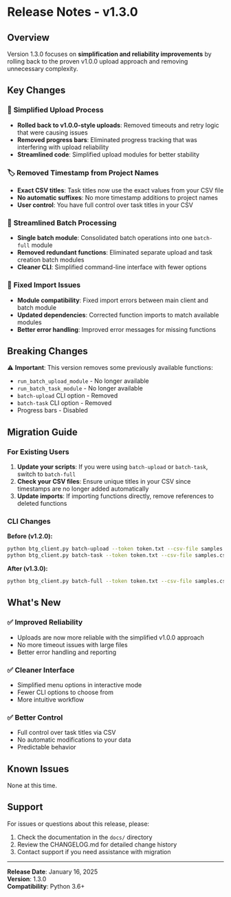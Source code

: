 # Release Notes - v1.3.0

## Overview

Version 1.3.0 focuses on **simplification and reliability improvements** by rolling back to the proven v1.0.0 upload approach and removing unnecessary complexity.

## Key Changes

### 🔄 **Simplified Upload Process**
- **Rolled back to v1.0.0-style uploads**: Removed timeouts and retry logic that were causing issues
- **Removed progress bars**: Eliminated progress tracking that was interfering with upload reliability
- **Streamlined code**: Simplified upload modules for better stability

### 🏷️ **Removed Timestamp from Project Names**
- **Exact CSV titles**: Task titles now use the exact values from your CSV file
- **No automatic suffixes**: No more timestamp additions to project names
- **User control**: You have full control over task titles in your CSV

### 🧹 **Streamlined Batch Processing**
- **Single batch module**: Consolidated batch operations into one `batch-full` module
- **Removed redundant functions**: Eliminated separate upload and task creation batch modules
- **Cleaner CLI**: Simplified command-line interface with fewer options

### 🔧 **Fixed Import Issues**
- **Module compatibility**: Fixed import errors between main client and batch module
- **Updated dependencies**: Corrected function imports to match available modules
- **Better error handling**: Improved error messages for missing functions

## Breaking Changes

⚠️ **Important**: This version removes some previously available functions:

- `run_batch_upload_module` - No longer available
- `run_batch_task_module` - No longer available
- `batch-upload` CLI option - Removed
- `batch-task` CLI option - Removed
- Progress bars - Disabled

## Migration Guide

### For Existing Users

1. **Update your scripts**: If you were using `batch-upload` or `batch-task`, switch to `batch-full`
2. **Check your CSV files**: Ensure unique titles in your CSV since timestamps are no longer added automatically
3. **Update imports**: If importing functions directly, remove references to deleted functions

### CLI Changes

**Before (v1.2.0):**
```bash
python btg_client.py batch-upload --token token.txt --csv-file samples.csv
python btg_client.py batch-task --token token.txt --csv-file samples.csv
```

**After (v1.3.0):**
```bash
python btg_client.py batch-full --token token.txt --csv-file samples.csv
```

## What's New

### ✅ **Improved Reliability**
- Uploads are now more reliable with the simplified v1.0.0 approach
- No more timeout issues with large files
- Better error handling and reporting

### ✅ **Cleaner Interface**
- Simplified menu options in interactive mode
- Fewer CLI options to choose from
- More intuitive workflow

### ✅ **Better Control**
- Full control over task titles via CSV
- No automatic modifications to your data
- Predictable behavior

## Known Issues

None at this time.

## Support

For issues or questions about this release, please:
1. Check the documentation in the `docs/` directory
2. Review the CHANGELOG.md for detailed change history
3. Contact support if you need assistance with migration

---

**Release Date**: January 16, 2025  
**Version**: 1.3.0  
**Compatibility**: Python 3.6+ 